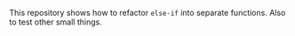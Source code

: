 This repository shows how to refactor `else-if` into separate functions.
Also to test other small things.